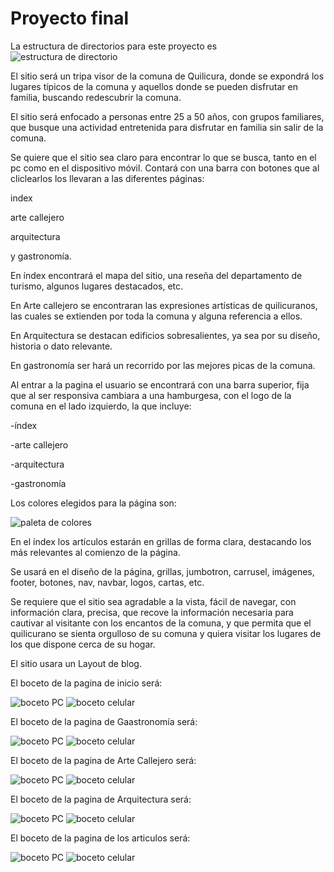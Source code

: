 # Proyecto final

La estructura de directorios para este proyecto es
![estructura de directorio](imagen/directorio.jpg)

El sitio será un tripa visor de la comuna de Quilicura, donde se expondrá los lugares típicos de la comuna y aquellos donde se pueden disfrutar en familia, buscando redescubrir la comuna.

El sitio será enfocado a personas entre 25 a 50 años, con grupos familiares, que busque una actividad entretenida para disfrutar en familia sin salir de la comuna.

Se quiere que el sitio sea claro para encontrar lo que se busca, tanto en el pc como en el dispositivo móvil.
Contará con una barra con botones que al cliclearlos los llevaran a las diferentes páginas:

  index 

arte callejero

 arquitectura

 y gastronomía.

En índex encontrará el mapa del sitio, una reseña del departamento de turismo, algunos lugares destacados, etc.


En Arte callejero se encontraran las expresiones artísticas de quilicuranos, las cuales se extienden por toda la comuna y alguna referencia a ellos.


En Arquitectura se destacan edificios sobresalientes, ya sea por su diseño, historia o dato relevante.


En gastronomía ser hará un recorrido por las mejores picas de la comuna.


Al entrar a la pagina el usuario se encontrará con una barra superior, fija que al ser responsiva cambiara a una hamburgesa, con el logo de la comuna en el lado izquierdo, la que incluye:


-índex

-arte callejero

-arquitectura

-gastronomía

Los colores elegidos para la página son:

![paleta de colores](imagen/paleta.png)

En el índex los artículos estarán en grillas de forma clara, destacando los más relevantes al comienzo de la página.

Se usará en el diseño de la página, grillas, jumbotron, carrusel, imágenes, footer, botones, nav, navbar, logos,  cartas, etc.

Se requiere que el sitio sea agradable a la vista, fácil de navegar, con información clara, precisa, que recove la información necesaria para cautivar al visitante con los encantos de la comuna, y que permita que el quilicurano se sienta orgulloso de su comuna y quiera visitar los lugares de los que dispone cerca de su hogar.

El sitio usara un Layout de blog.

El boceto de la pagina de inicio será:

![boceto PC](imagen/index.jpg)
![boceto celular](imagen/indexcel.jpg)

El boceto de la pagina de Gaastronomía será:

![boceto PC](imagen/gastronomia.jpg)
![boceto celular](imagen/gastronomiacel.jpg)


El boceto de la pagina de Arte Callejero será:

![boceto PC](imagen/arte.jpg)
![boceto celular](imagen/artecel.jpg)

El boceto de la pagina de Arquitectura será:

![boceto PC](imagen/arquitectura.jpg)
![boceto celular](imagen/arquitecturacel.jpg)

El boceto de la pagina de los articulos será:

![boceto PC](imagen/pagina.jpg)
![boceto celular](imagen/paginacel.jpg)




